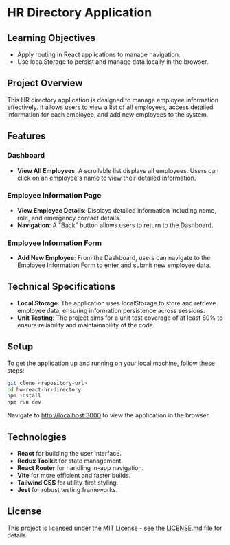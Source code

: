 # HR Directory Application

## Learning Objectives

- Apply routing in React applications to manage navigation.
- Use localStorage to persist and manage data locally in the browser.

## Project Overview

This HR directory application is designed to manage employee information effectively. It allows users to view a list of all employees, access detailed information for each employee, and add new employees to the system.

## Features

### Dashboard

- **View All Employees**: A scrollable list displays all employees. Users can click on an employee's name to view their detailed information.

### Employee Information Page

- **View Employee Details**: Displays detailed information including name, role, and emergency contact details.
- **Navigation**: A "Back" button allows users to return to the Dashboard.

### Employee Information Form

- **Add New Employee**: From the Dashboard, users can navigate to the Employee Information Form to enter and submit new employee data.

## Technical Specifications

- **Local Storage**: The application uses localStorage to store and retrieve employee data, ensuring information persistence across sessions.
- **Unit Testing**: The project aims for a unit test coverage of at least 60% to ensure reliability and maintainability of the code.

## Setup

To get the application up and running on your local machine, follow these steps:

```bash
git clone <repository-url>
cd hw-react-hr-directory
npm install
npm run dev
```

Navigate to [http://localhost:3000](http://localhost:3000) to view the application in the browser.

## Technologies

- **React** for building the user interface.
- **Redux Toolkit** for state management.
- **React Router** for handling in-app navigation.
- **Vite** for more efficient and faster builds.
- **Tailwind CSS** for utility-first styling.
- **Jest** for robust testing frameworks.

## License

This project is licensed under the MIT License - see the [LICENSE.md](LICENSE.md) file for details.
